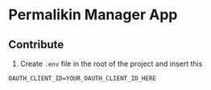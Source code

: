 # Permalikin Manager App

## Contribute

1. Create `.env` file in the root of the project and insert this

```
OAUTH_CLIENT_ID=YOUR_OAUTH_CLIENT_ID_HERE
```